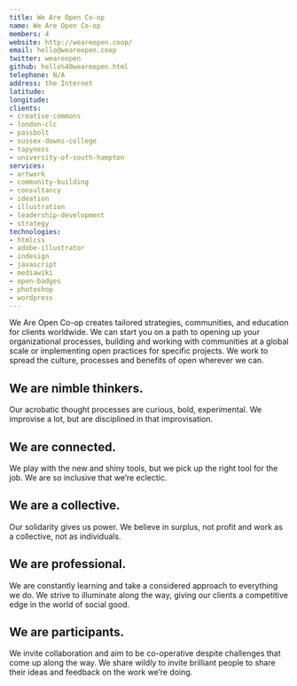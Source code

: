 ```yaml
---
title: We Are Open Co-op
name: We Are Open Co-op
members: 4
website: http://weareopen.coop/
email: hello@weareopen.coop
twitter: weareopen
github: hello%40weareopen.html
telephone: N/A
address: the Internet
latitude:
longitude:
clients:
- creative-commons
- london-clc
- passbolt
- sussex-downs-college
- tapyness
- university-of-south-hampton
services:
- artwork
- community-building
- consultancy
- ideation
- illustration
- leadership-development
- strategy
technologies:
- htmlcss
- adobe-illustrator
- indesign
- javascript
- mediawiki
- open-badges
- photoshop
- wordpress
---
```


We Are Open Co-op creates tailored strategies, communities, and education for clients worldwide. We can start you on a path to opening up your organizational processes, building and working with communities at a global scale or implementing open practices for specific projects. We work to spread the culture, processes and benefits of open wherever we can.

## We are nimble thinkers.

Our acrobatic thought processes are curious, bold, experimental. We improvise a lot, but are disciplined in that improvisation.

## We are connected.

We play with the new and shiny tools, but we pick up the right tool for the job. We are so inclusive that we’re eclectic.

## We are a collective.

Our solidarity gives us power. We believe in surplus, not profit and work as a collective, not as individuals.

## We are professional.

We are constantly learning and take a considered approach to everything we do. We strive to illuminate along the way, giving our clients a competitive edge in the world of social good.

## We are participants.

We invite collaboration and aim to be co-operative despite challenges that come up along the way. We share wildly to invite brilliant people to share their ideas and feedback on the work we’re doing.
